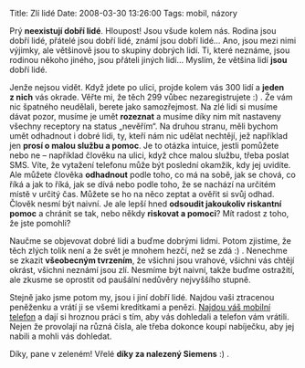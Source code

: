 Title: Zlí lidé
Date: 2008-03-30 13:26:00
Tags: mobil, názory

Prý **neexistují dobří lidé**. Hloupost! Jsou všude kolem nás. Rodina jsou dobří lidé, přátelé jsou dobří lidé, známí jsou dobří lidé… Ano, jsou mezi nimi výjimky, ale většinově jsou to skupiny dobrých lidí. Ti, které neznáme, jsou rodinou někoho jiného, jsou přáteli jiných lidí… Myslím, že většina lidí **jsou** dobří lidé.

Jenže nejsou vidět. Když jdete po ulici, projde kolem vás 300 lidí a **jeden z nich** vás okrade. Věřte mi, že těch 299 vůbec nezaregistrujete :) . Že vám nic špatného neudělali, berete jako samozřejmost. Na zlé lidi si musíme dávat pozor, musíme je umět **rozeznat** a musíme díky nim mít nastaveny všechny receptory na status „nevěřím“. Na druhou stranu, měli bychom umět odhadnout i dobré lidi, ty, kteří nám nic udělat nechtějí, jež například jen **prosí o malou službu a pomoc**. Je to otázka intuice, jestli pomůžete nebo ne – například člověku na ulici, když chce malou službu, třeba poslat SMS. Víte, že vytažení telefonu může být poslední okamžik, kdy jej uvidíte. Ale můžete člověka **odhadnout** podle toho, co má na sobě, jak se chová, co říká a jak to říká, jak se dívá nebo podle toho, že se nachází na určitém místě v určitý čas. Můžete se ho na něco zeptat a ověřit si svůj odhad. Člověk nesmí být naivní. Je ale lepší hned **odsoudit jakoukoliv riskantní pomoc** a chránit se tak, nebo někdy **riskovat a pomoci**? Mít radost z toho, že jste pomohli?

Naučme se objevovat dobré lidi a buďme dobrými lidmi. Potom zjistíme, že těch zlých tolik není a že svět je mnohem hezčí, než se zdá :) . Nenechme se zkazit **všeobecným tvrzením**, že všichni jsou vrahové, všichni vás chtějí okrást, všichni neznámí jsou zlí. Nesmíme být naivní, takže buďme ostražití, ale zkusme se oprostit od paušální nedůvěry nejvyššího stupně.

Stejně jako jsme potom my, jsou i jiní dobří lidé. Najdou vaši ztracenou peněženku a vrátí ji se všemi kreditkami a penězi. [Najdou váš mobilní telefon](|filename|2008-03-16_finska-cernoska.md) a dají si hroznou práci s tím, aby vás dohledali a telefon vám vrátili. Nejen že provolají na různá čísla, ale třeba dokonce koupí nabíječku, aby jej nabili a mohli vás dohledat.

Díky, pane v zeleném! Vřelé **díky za nalezený Siemens** :) .